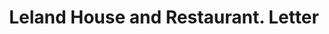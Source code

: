 ---
doi: 10.7916/D8418856
date_other: '1890'
date_other_textual: 1890-1899
form: correspondence
genre:
- Letters (correspondence)
name:
- Leland House and Restaurant
object_in_context_url: https://biggert.cul.columbia.edu/items/view/ave_biggert_00757
subject_hierarchical_geographic:
- Minot, North Dakota, United States
subject_name:
- Leland House and Restaurant
title: Leland House and Restaurant. Letter
sort_title: Leland House and Restaurant. Letter
call_number: ave_biggert_00757
coordinates:
- 48.23305555555556,-101.29222222222222
pid: ave_biggert_00757
identifiers: ave_biggert_00757
thumbnail: https://derivativo-2.library.columbia.edu/iiif/2/ldpd:345445/full/!256,256/0/native.jpg
permalink: "/biggert/ave_biggert_00757/"
layout: iiif-image-page
---
